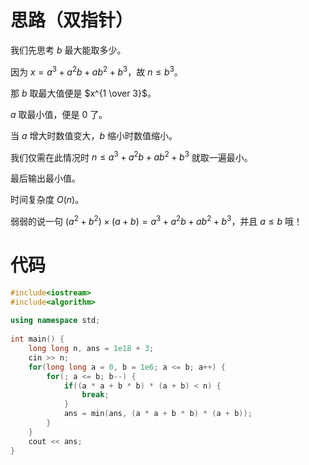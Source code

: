 # 思路（双指针）
我们先思考 $b$ 最大能取多少。

因为 $x = a^3 + a^2b + ab^2 + b^3$，故 $n \leq b^3$。

那 $b$ 取最大值便是 $x^{1 \over 3}$。

$a$ 取最小值，便是 $0$ 了。

当 $a$ 增大时数值变大，$b$ 缩小时数值缩小。

我们仅需在此情况时 $n \leq a^3 + a^2b + ab^2 + b^3$ 就取一遍最小。

最后输出最小值。

时间复杂度 $O(n)$。

弱弱的说一句 $(a^2 + b^2) \times (a + b) = a^3 + a^2b + ab^2 + b^3$，并且 $a \leq b$ 哦！
# 代码
```cpp
#include<iostream>
#include<algorithm>
 
using namespace std;
 
int main() {
	long long n, ans = 1e18 + 3;
	cin >> n;
	for(long long a = 0, b = 1e6; a <= b; a++) {
		for(; a <= b; b--) {
			if((a * a + b * b) * (a + b) < n) {
				break;
			}
			ans = min(ans, (a * a + b * b) * (a + b));
		}
	}
	cout << ans;
}
```